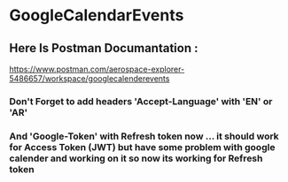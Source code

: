 # GoogleCalendarEvents

## Here Is Postman Documantation  :
https://www.postman.com/aerospace-explorer-5486657/workspace/googlecalenderevents

### Don't Forget to add headers 'Accept-Language' with 'EN' or 'AR'

### And 'Google-Token' with Refresh token now ... it should work for Access Token (JWT) but have some problem with google calender and working on it so now its working for Refresh token
